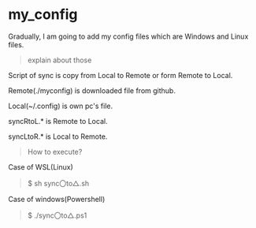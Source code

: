 # my_config

Gradually, I am going to add my config files which are Windows and Linux files.

> explain about those

Script of sync is copy from Local to Remote or form Remote to Local.

Remote(./myconfig) is downloaded file from github.

Local(~/.config) is own pc's file.

syncRtoL.* is Remote to Local.

syncLtoR.* is Local to Remote.

> How to execute?

Case of WSL(Linux)

>$ sh sync〇to△.sh

Case of windows(Powershell)

>$ ./sync〇to△.ps1
